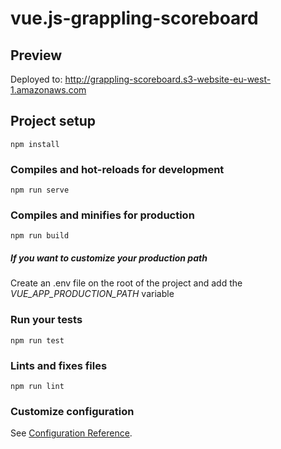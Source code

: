 # vue.js-grappling-scoreboard

## Preview
Deployed to: http://grappling-scoreboard.s3-website-eu-west-1.amazonaws.com

## Project setup
```
npm install
```

### Compiles and hot-reloads for development
```
npm run serve
```

### Compiles and minifies for production
```
npm run build
```

##### If you want to customize your production path

Create an .env file on the root of the project and add the *VUE_APP_PRODUCTION_PATH* variable

### Run your tests
```
npm run test
```

### Lints and fixes files
```
npm run lint
```

### Customize configuration
See [Configuration Reference](https://cli.vuejs.org/config/).
